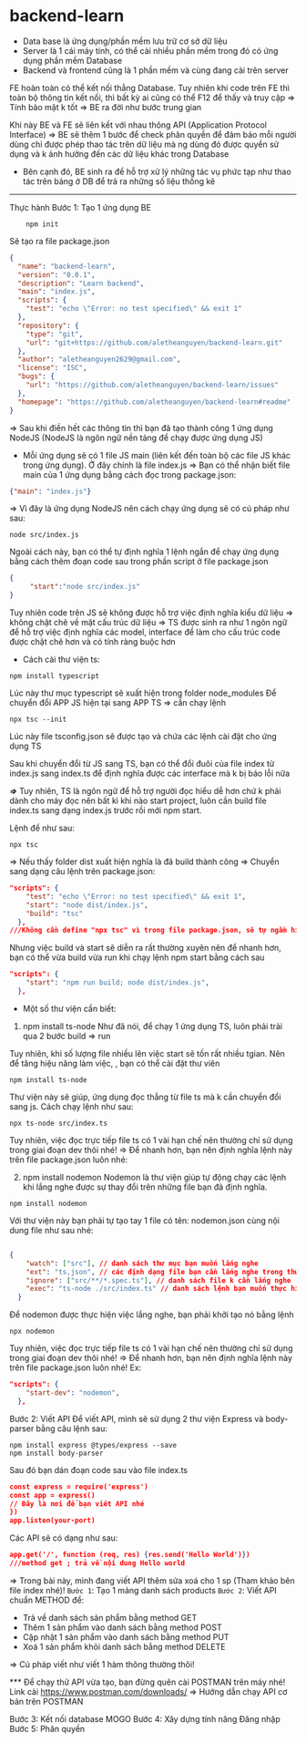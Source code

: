 # backend-learn

* Data base là ứng dụng/phần mềm lưu trữ cơ sở dữ liệu
* Server là 1 cái máy tính, có thể cài nhiều phần mềm trong đó có ứng dụng phần mềm Database
* Backend và frontend cũng là 1 phần mềm và cùng đang cài trên server

FE hoàn toàn có thể kết nối thẳng Database.
Tuy nhiên khi code trên FE thì toàn bộ thông tin kết nối, thì bất kỳ ai cũng có thể F12 để thấy và truy cập => Tính bảo mật k tốt
=> BE ra đời như bước trung gian

Khi này BE và FE sẽ liên kết với nhau thông API (Application Protocol Interface)
=> BE sẽ thêm 1 bước để check phân quyền để đảm bảo mỗi người dùng chỉ được phép thao tác trên dữ liệu mà ng dùng đó được quyền sử dụng và k ảnh hưởng đến các dữ liệu khác trong Database

* Bên cạnh đó, BE sinh ra để hỗ trợ xử lý những tác vụ phức tạp như thao tác trên bảng ở DB để trả ra những số liệu thống kê

-------
Thực hành
Bước 1: Tạo 1 ứng dụng BE
```shell
    npm init
```
Sẽ tạo ra file package.json 
```json
{
  "name": "backend-learn",
  "version": "0.0.1",
  "description": "Learn backend",
  "main": "index.js",
  "scripts": {
    "test": "echo \"Error: no test specified\" && exit 1"
  },
  "repository": {
    "type": "git",
    "url": "git+https://github.com/aletheanguyen/backend-learn.git"
  },
  "author": "aletheanguyen2629@gmail.com",
  "license": "ISC",
  "bugs": {
    "url": "https://github.com/aletheanguyen/backend-learn/issues"
  },
  "homepage": "https://github.com/aletheanguyen/backend-learn#readme"
}

```
=> Sau khi điền hết các thông tin thì bạn đã tạo thành công 1 ứng dụng NodeJS (NodeJS là ngôn ngữ nền tảng để chạy được ứng dụng JS)

- Mỗi ứng dụng sẽ có 1 file JS main (liên kết đến toàn bộ các file JS khác trong ứng dụng). Ở đây chính là file index.js => Bạn có thể nhận biết file main của 1 ứng dụng bằng cách đọc trong package.json:
```json
{"main": "index.js"}
```
=> Vì đây là ứng dụng NodeJS nên cách chạy ứng dụng sẽ có cú pháp như sau:
```shell
node src/index.js
```

Ngoài cách này, bạn có thể tự định nghĩa 1 lệnh ngắn để chạy ứng dụng bằng cách thêm đoạn code sau trong phần script ở file package.json
```json
{
     "start":"node src/index.js"
}
```
Tuy nhiên code trên JS sẽ không được hỗ trợ việc định nghĩa kiểu dữ liệu => không chặt chẽ về mặt cấu trúc dữ liệu
=> TS được sinh ra như 1 ngôn ngữ để hỗ trợ việc định nghĩa các model, interface để làm cho cấu trúc code được chặt chẽ hơn và có tính ràng buộc hơn
* Cách cài thư viện ts:
```shell
npm install typescript
```
Lúc này thư mục typescript sẽ xuất hiện trong folder node_modules
Để chuyển đổi APP JS hiện tại sang APP TS => cần chạy lệnh
```shell
npx tsc --init
```
Lúc này file tsconfig.json sẽ được tạo và chứa các lệnh cài đặt cho ứng dụng TS 

Sau khi chuyển đổi từ JS sang TS, bạn có thể đổi đuôi của file index từ index.js sang index.ts để định nghĩa được các interface mà k bị báo lỗi nữa

***=>*** Tuy nhiên, TS là ngôn ngữ để hỗ trợ người đọc hiểu dễ hơn chứ k phải dành cho máy đọc nên bất kì khi nào start project, luôn cần build file index.ts sang dạng index.js trước rồi mới npm start.

Lệnh để như sau:
```shell
npx tsc
```
=> Nếu thấy folder dist xuất hiện nghĩa là đã build thành công
=> Chuyển sang dạng câu lệnh trên package.json:
```json
"scripts": {
    "test": "echo \"Error: no test specified\" && exit 1",
    "start": "node dist/index.js",
    "build": "tsc"
  },
///Không cần define "npx tsc" vì trong file package.json, sẽ tự ngầm hiểu có npx
```
Nhưng việc build và start sẽ diễn ra rất thường xuyên nên để nhanh hơn, bạn có thể vừa build vừa run khi chạy lệnh npm start bằng cách sau
```json
"scripts": {
    "start": "npm run build; node dist/index.js",
  },
```

* Một số thư viện cần biết:
1. npm install ts-node
Như đã nói, để chạy 1 ứng dụng TS, luôn phải trải qua 2 bước build => run

Tuy nhiên, khi số lượng file nhiều lên việc start sẽ tốn rất nhiều tgian. Nên để tăng hiệu năng làm việc, , bạn có thể cài đặt thư viên
```shell
npm install ts-node
```
Thư viện này sẽ giúp, ứng dụng đọc thẳng từ file ts mà k cần chuyển đổi sang js.
Cách chạy lệnh như sau:
```shell
npx ts-node src/index.ts
```
Tuy nhiên, việc đọc trực tiếp file ts có 1 vài hạn chế nên thường chỉ sử dụng trong giai đoạn dev thôi nhé!
=> Để nhanh hơn, bạn nên định nghĩa lệnh này trên file package.json luôn nhé:

2. npm install nodemon
Nodemon là thư viện giúp tự động chạy các lệnh khi lắng nghe được sự thay đổi trên những file bạn đã định nghĩa.
```shell
npm install nodemon
```
Với thư viện này bạn phải tự tạo tay 1 file có tên: nodemon.json cùng nội dung file như sau nhé:
```json

{
    "watch": ["src"], // danh sách thư mục bạn muốn lắng nghe
    "ext": "ts,json", // các định dạng file bạn cần lắng nghe trong thư mục
    "ignore": ["src/**/*.spec.ts"], // danh sách file k cần lắng nghe
    "exec": "ts-node ./src/index.ts" // danh sách lệnh bạn muốn thực hiện khi có sự thay đổi trên các file đã chỉ định
  }
  ```
Để nodemon được thực hiện việc lắng nghe, bạn phải khởi tạo nó bằng lệnh
```shell
npx nodemon
```
Tuy nhiên, việc đọc trực tiếp file ts có 1 vài hạn chế nên thường chỉ sử dụng trong giai đoạn dev thôi nhé!
=> Để nhanh hơn, bạn nên định nghĩa lệnh này trên file package.json luôn nhé!
Ex:
```json
"scripts": {
    "start-dev": "nodemon",
  },
  ```
Bước 2: Viết API
Để viết API, mình sẽ sử dụng 2 thư viện Express và body-parser bằng câu lệnh sau:
```shell
npm install express @types/express --save
npm install body-parser
```
Sau đó bạn dán đoạn code sau vào file index.ts
```json
const express = require('express')
const app = express()
// Đây là nơi để bạn viêt API nhé
})
app.listen(your-port)
```
Các API sẽ có dạng như sau:
```json
app.get('/', function (req, res) {res.send('Hello World')})
///method get ; trả về nội dung Hello world
```
=> Trong bài này, mình đang viết API thêm sửa xoá cho 1 sp (Tham khảo bên file index nhé)!
`Bước 1`: Tạo 1 mảng danh sách products
`Bước 2`: Viết API chuẩn METHOD để:
- Trả về danh sách sản phẩm bằng method GET
- Thêm 1 sản phẩm vào danh sách bằng method POST
- Cập nhật 1 sản phẩm vào danh sách bằng method PUT
- Xoá 1 sản phẩm khỏi danh sách bằng method DELETE

=> Cú pháp viết như viết 1 hàm thông thường thôi!

*** Để chạy thử API vừa tạo, bạn đừng quên cài POSTMAN trên máy nhé!
Link cài https://www.postman.com/downloads/
=> Hướng dẫn chạy API cơ bản trên POSTMAN

Bước 3: Kết nối database MOGO
Bước 4: Xây dựng tính năng Đăng nhập 
Bước 5: Phân quyền

